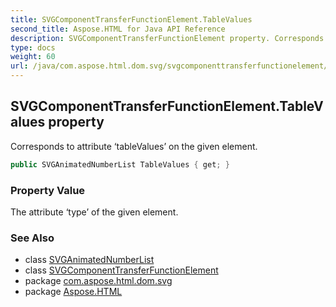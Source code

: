 ```yaml
---
title: SVGComponentTransferFunctionElement.TableValues
second_title: Aspose.HTML for Java API Reference
description: SVGComponentTransferFunctionElement property. Corresponds to attribute tableValues on the given element
type: docs
weight: 60
url: /java/com.aspose.html.dom.svg/svgcomponenttransferfunctionelement/tablevalues/
---
```

## SVGComponentTransferFunctionElement.TableValues property

Corresponds to attribute ‘tableValues’ on the given element.

```java
public SVGAnimatedNumberList TableValues { get; }
```

### Property Value

The attribute ‘type’ of the given element.

### See Also

* class [SVGAnimatedNumberList](../../../com.aspose.html.dom.svg.datatypes/svganimatednumberlist/)
* class [SVGComponentTransferFunctionElement](../)
* package [com.aspose.html.dom.svg](../../svgcomponenttransferfunctionelement/)
* package [Aspose.HTML](../../../)

